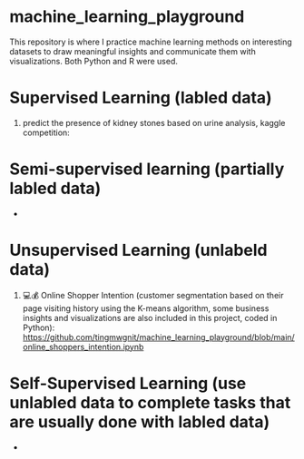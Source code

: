 # machine_learning_playground
This repository is where I practice machine learning methods on interesting datasets to draw meaningful insights and communicate them with visualizations. Both Python and R were used.
 
    
# Supervised Learning (labled data)
1. predict the presence of kidney stones based on urine analysis, kaggle competition:

# Semi-supervised learning (partially labled data)
+

# Unsupervised Learning (unlabeld data)
1. 💻💰 Online Shopper Intention (customer segmentation based on their page visiting history using the K-means algorithm, some business insights and visualizations are also included in this project, coded in Python):  https://github.com/tingmwgnit/machine_learning_playground/blob/main/online_shoppers_intention.ipynb


# Self-Supervised Learning (use unlabled data to complete tasks that are usually done with labled data)
+
